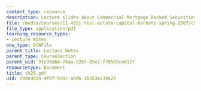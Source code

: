 ```yaml
---
content_type: resource
description: Lecture slides about Commercial Mortgage Backed Securities (CMBS).
file: /media/courses/11-432j-real-estate-capital-markets-spring-2007/c9dedd344f0f930ca9d61b353a730425_ch20.pdf
file_type: application/pdf
learning_resource_types:
- Lecture Notes
ocw_type: OCWFile
parent_title: Lecture Notes
parent_type: CourseSection
parent_uid: 9fc99db8-7baa-92b7-85e2-f78509c48127
resourcetype: Document
title: ch20.pdf
uid: c9dedd34-4f0f-930c-a9d6-1b353a730425
---
```

